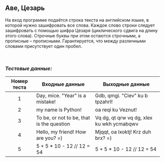 ## Аве, Цезарь

На вход программе подаётся строка текста на английском языке, в которой нужно зашифровать все слова.
Каждое слово строки следует зашифровать с помощью шифра Цезаря (циклического сдвига на длину этого слова).
Строчные буквы при этом остаются строчными, а прописные – прописными.
Гарантируется, что между различными словами присутствует один пробел.

<br>

### *Тестовые данные:*

| Номер теста | Входные данные                            | Выходные данные                           |
|:-----------:|-------------------------------------------|-------------------------------------------|
|      1      | Day, mice. "Year" is a mistake!           | Gdb, qmgi. "Ciev" ku b tpzahrl!           |
|      2      | my name is Python!                        | oa reqi ku Veznut!                        |
|      3      | To be, or not to be, that is the question | Vq dg, qt qrw vq dg, xlex ku wkh ycmabqwv |
|      4      | Hello, my friend! How are you? =)         | Mjqqt, oa lxoktj! Krz duh brx? =)         |
|      5      | 5 + 5 * 10 - 12 // 12 = 54                | 5 + 5 * 10 - 12 // 12 = 54                |